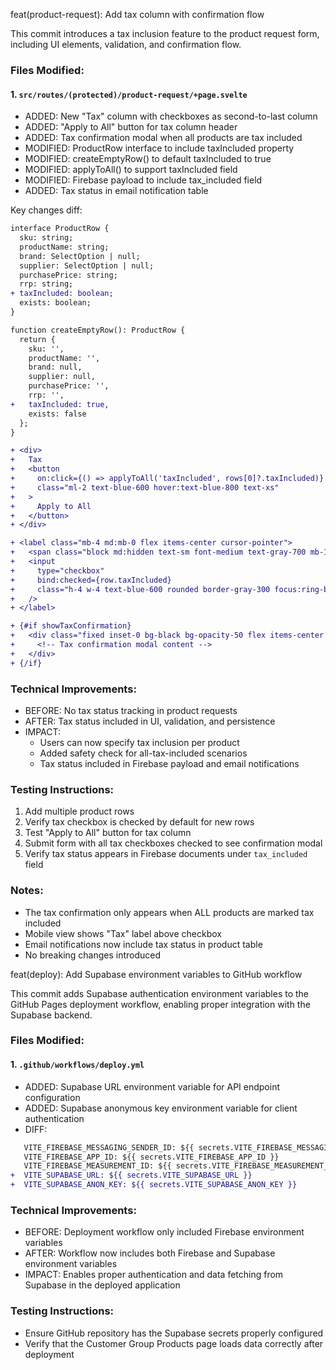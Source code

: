 feat(product-request): Add tax column with confirmation flow

This commit introduces a tax inclusion feature to the product request form, including UI elements, validation, and confirmation flow.

### Files Modified:

#### 1. `src/routes/(protected)/product-request/+page.svelte`
- ADDED: New "Tax" column with checkboxes as second-to-last column
- ADDED: "Apply to All" button for tax column header
- ADDED: Tax confirmation modal when all products are tax included
- MODIFIED: ProductRow interface to include taxIncluded property
- MODIFIED: createEmptyRow() to default taxIncluded to true
- MODIFIED: applyToAll() to support taxIncluded field
- MODIFIED: Firebase payload to include tax_included field
- ADDED: Tax status in email notification table

Key changes diff:
```diff
interface ProductRow {
  sku: string;
  productName: string;
  brand: SelectOption | null;
  supplier: SelectOption | null;
  purchasePrice: string;
  rrp: string;
+ taxIncluded: boolean;
  exists: boolean;
}

function createEmptyRow(): ProductRow {
  return {
    sku: '',
    productName: '',
    brand: null,
    supplier: null,
    purchasePrice: '',
    rrp: '',
+   taxIncluded: true,
    exists: false
  };
}

+ <div>
+   Tax
+   <button
+     on:click={() => applyToAll('taxIncluded', rows[0]?.taxIncluded)}
+     class="ml-2 text-blue-600 hover:text-blue-800 text-xs"
+   >
+     Apply to All
+   </button>
+ </div>

+ <label class="mb-4 md:mb-0 flex items-center cursor-pointer">
+   <span class="block md:hidden text-sm font-medium text-gray-700 mb-1 mr-2">Tax</span>
+   <input
+     type="checkbox"
+     bind:checked={row.taxIncluded}
+     class="h-4 w-4 text-blue-600 rounded border-gray-300 focus:ring-blue-500"
+   />
+ </label>

+ {#if showTaxConfirmation}
+   <div class="fixed inset-0 bg-black bg-opacity-50 flex items-center justify-center z-50">
+     <!-- Tax confirmation modal content -->
+   </div>
+ {/if}
```

### Technical Improvements:
- BEFORE: No tax status tracking in product requests
- AFTER: Tax status included in UI, validation, and persistence
- IMPACT: 
  - Users can now specify tax inclusion per product
  - Added safety check for all-tax-included scenarios
  - Tax status included in Firebase payload and email notifications

### Testing Instructions:
1. Add multiple product rows
2. Verify tax checkbox is checked by default for new rows
3. Test "Apply to All" button for tax column
4. Submit form with all tax checkboxes checked to see confirmation modal
5. Verify tax status appears in Firebase documents under `tax_included` field

### Notes:
- The tax confirmation only appears when ALL products are marked tax included
- Mobile view shows "Tax" label above checkbox
- Email notifications now include tax status in product table
- No breaking changes introduced

feat(deploy): Add Supabase environment variables to GitHub workflow

This commit adds Supabase authentication environment variables to the GitHub Pages deployment workflow, enabling proper integration with the Supabase backend.

### Files Modified:

#### 1. `.github/workflows/deploy.yml`
- ADDED: Supabase URL environment variable for API endpoint configuration
- ADDED: Supabase anonymous key environment variable for client authentication
- DIFF:
```diff
   VITE_FIREBASE_MESSAGING_SENDER_ID: ${{ secrets.VITE_FIREBASE_MESSAGING_SENDER_ID }}
   VITE_FIREBASE_APP_ID: ${{ secrets.VITE_FIREBASE_APP_ID }}
   VITE_FIREBASE_MEASUREMENT_ID: ${{ secrets.VITE_FIREBASE_MEASUREMENT_ID }}
+  VITE_SUPABASE_URL: ${{ secrets.VITE_SUPABASE_URL }}
+  VITE_SUPABASE_ANON_KEY: ${{ secrets.VITE_SUPABASE_ANON_KEY }}
```

### Technical Improvements:
- BEFORE: Deployment workflow only included Firebase environment variables
- AFTER: Workflow now includes both Firebase and Supabase environment variables
- IMPACT: Enables proper authentication and data fetching from Supabase in the deployed application

### Testing Instructions:
- Ensure GitHub repository has the Supabase secrets properly configured
- Verify that the Customer Group Products page loads data correctly after deployment
